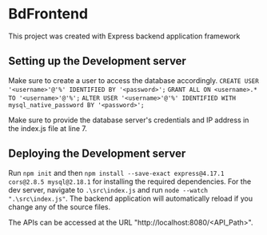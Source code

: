 # BdFrontend

This project was created with Express backend application framework

## Setting up the Development server

Make sure to create a user to access the database accordingly.
`CREATE USER '<username>'@'%' IDENTIFIED BY '<password>';`
`GRANT ALL ON <username>.* TO '<username>'@'%';`
`ALTER USER '<username>'@'%' IDENTIFIED WITH mysql_native_password BY '<password>';`

Make sure to provide the database server's credentials and IP address in the index.js file at line 7.

## Deploying the Development server

Run `npm init` and then `npm install --save-exact express@4.17.1 cors@2.8.5 mysql@2.18.1` for installing the required dependencies.
For the dev server, navigate to `.\src\index.js` and run `node --watch ".\src\index.js"`. 
The backend application will automatically reload if you change any of the source files.

The APIs can be accessed at the URL "http://localhost:8080/<API_Path>".
